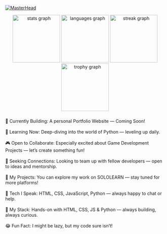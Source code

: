 [![MasterHead](https://user-images.githubusercontent.com/74038190/225813708-98b745f2-7d22-48cf-9150-083f1b00d6c9.gif)]()
<div align="center">
  <img src="https://github-readme-stats.vercel.app/api?username=blazeeditz&hide_title=false&hide_rank=false&show_icons=true&include_all_commits=true&count_private=true&disable_animations=false&theme=dracula&locale=en&hide_border=false&order=1" height="150" alt="stats graph"  />
  <img src="https://github-readme-stats.vercel.app/api/top-langs?username=blazeeditz&locale=en&hide_title=false&layout=compact&card_width=320&langs_count=5&theme=dracula&hide_border=false&order=2" height="150" alt="languages graph"  />
  <img src="https://streak-stats.demolab.com?user=blazeeditz&locale=en&mode=daily&theme=dracula&hide_border=false&border_radius=5&order=3" height="150" alt="streak graph"  />
  <img src="https://github-profile-trophy.vercel.app?username=blazeeditz&theme=dracula&column=-1&row=1&margin-w=8&margin-h=8&no-bg=false&no-frame=false&order=4" height="150" alt="trophy graph"  />
</div>

###
###

<p align="left">🚧 Currently Building: A personal Portfolio Website — Coming Soon!<br><br>🐍 Learning Now: Deep-diving into the world of Python — leveling up daily.<br><br>🎮 Open to Collaborate: Especially excited about Game Development Projects — let’s create something fun!<br><br>🤝 Seeking Connections: Looking to team up with fellow developers — open to ideas and mentorship.<br><br>💼 My Projects: You can explore my work on SOLOLEARN — stay tuned for more platforms!<br><br>💬 Tech I Speak: HTML, CSS, JavaScript, Python — always happy to chat or help.<br><br>📃 My Stack: Hands-on with HTML, CSS, JS & Python — always building, always curious.<br><br>😂 Fun Fact: I might be lazy, but my code sure isn’t!</p>

###
